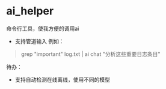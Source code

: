 # ai_helper
命令行工具，使我方便的调用ai

- 支持管道输入
例如：
> grep "important" log.txt | ai chat "分析这些重要日志条目"  

待办：
- 支持自动检测在线离线，使用不同的模型
